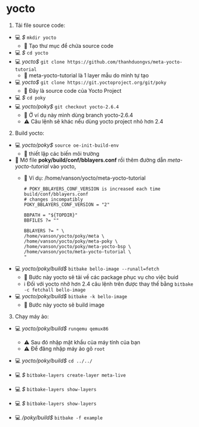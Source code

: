 # yocto

1. Tải file source code:
- 💻 *$* `mkdir yocto`
  - 📌 Tạo thư mục để chứa source code
- 💻 *$* `cd yocto`
- 💻 *yocto$* `git clone https://github.com/thanhduongvs/meta-yocto-tutorial`
  - 📌 meta-yocto-tutorial là 1 layer mẫu do mình tự tạo
- 💻 *yocto$* `git clone https://git.yoctoproject.org/git/poky`
  - 📌 Đây là source code của Yocto Project
- 💻 *$* `cd poky`
- 💻 *yocto/poky$* `git checkout yocto-2.6.4`
  - 📌 Ở ví dụ này mình dùng branch yocto-2.6.4
  - ⚠️ Câu lệnh sẽ khác nếu dùng yocto project nhỏ hơn 2.4

2. Build yocto:
- 💻 *yocto/poky$* `source oe-init-build-env`
  - 📌 thiết lập các biến môi trường
- 📝 Mở file **poky/build/conf/bblayers.conf** rồi thêm đường dẫn *meta-yocto-tutorial* vào yocto, 
  - 📌 Ví dụ: /home/vanson/yocto/meta-yocto-tutorial

    ```
    # POKY_BBLAYERS_CONF_VERSION is increased each time build/conf/bblayers.conf
    # changes incompatibly
    POKY_BBLAYERS_CONF_VERSION = "2"

    BBPATH = "${TOPDIR}"
    BBFILES ?= ""

    BBLAYERS ?= " \
    /home/vanson/yocto/poky/meta \
    /home/vanson/yocto/poky/meta-poky \
    /home/vanson/yocto/poky/meta-yocto-bsp \
    /home/vanson/yocto/meta-yocto-tutorial \
    "
    ```
- 💻 *yocto/poky/build$* `bitbake bello-image --runall=fetch`
  - 📌 Bước này yocto sẽ tải về các package phục vụ cho việc buid
  - ℹ️ Đối với yocto nhở hơn 2.4 câu lệnh trên được thay thế bằng `bitbake -c fetchall bello-image`
- 💻 *yocto/poky/build$* `bitbake -k bello-image`
  - 📌 Bước này yocto sẽ build image

3. Chạy máy ảo:
- 💻 *yocto/poky/build$* `runqemu qemux86`
  - ⚠️ Sau đó nhập mật khẩu của máy tính của bạn
  - ⚠️ Để đăng nhập máy ảo gõ `root`

- 💻 *yocto/poky/build$* `cd ../../`
- 💻 *$* `bitbake-layers create-layer meta-live`
- 💻 *$* `bitbake-layers show-layers`
- 💻 *$* `bitbake-layers show-layers`
- 💻 */poky/build$* `bitbake -f example`
